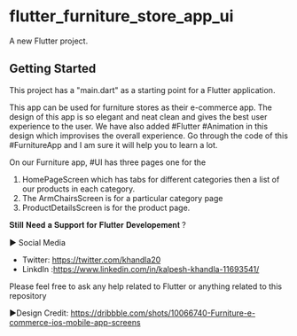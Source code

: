 # flutter_furniture_store_app_ui

A new Flutter project.

## Getting Started

This project has a "main.dart" as a starting point for a Flutter application.



This app can be used for furniture stores as their e-commerce app. 
The design of this app is so elegant and neat clean and gives the best user experience to the user. We have also added #Flutter #Animation in this design which improvises the overall experience. Go through the code of this #FurnitureApp and I am sure it will help you to learn a lot.

On our Furniture app, #UI has three pages one for the 


1. HomePageScreen which has tabs for different categories then a list of our products in each category. 
2. The ArmChairsScreen is for a particular category page
3. ProductDetailsScreen is for the product page.


𝐒𝐭𝐢𝐥𝐥 𝐍𝐞𝐞𝐝 𝐚 𝐒𝐮𝐩𝐩𝐨𝐫𝐭 𝐟𝐨𝐫 𝐅𝐥𝐮𝐭𝐭𝐞𝐫 𝐃𝐞𝐯𝐞𝐥𝐨𝐩𝐞𝐦𝐞𝐧𝐭 ?




► Social Media
- Twitter: https://twitter.com/khandla20
- LinkdIn :https://www.linkedin.com/in/kalpesh-khandla-11693541/ 
 

Please feel free to ask any help related to Flutter or anything related to this repository

►Design Credit: https://dribbble.com/shots/10066740-Furniture-e-commerce-ios-mobile-app-screens


